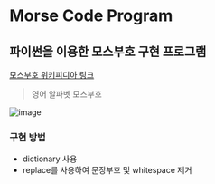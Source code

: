# Morse Code Program

## 파이썬을 이용한 모스부호 구현 프로그램 
[모스부호 위키피디아 링크](https://ko.wikipedia.org/wiki/%EB%AA%A8%EC%8A%A4_%EB%B6%80%ED%98%B8)


> 영어 알파벳 모스부호 

![image](https://user-images.githubusercontent.com/94125986/169752738-816f128e-8060-4b21-aebe-32c306d916e3.png)

### 구현 방법
* dictionary 사용
* replace를 사용하여 문장부호 및 whitespace 제거
